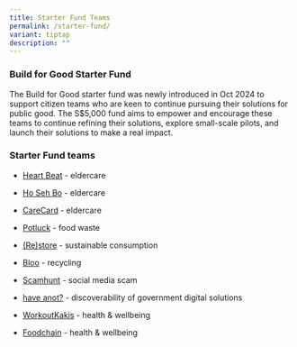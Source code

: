 ```yaml
---
title: Starter Fund Teams
permalink: /starter-fund/
variant: tiptap
description: ""
---
```

<h3><strong>Build for Good Starter Fund</strong></h3>
<p>The Build for Good starter fund was newly introduced in Oct 2024 to support
citizen teams who are keen to continue pursuing their solutions for public
good. The S$5,000 fund aims to empower and encourage these teams to continue
refining their solutions, explore small-scale pilots, and launch their
solutions to make a real impact.</p>
<h3><strong>Starter Fund teams</strong></h3>
<ul data-tight="true" class="tight">
<li>
<p><a href="/heart-beat/" rel="noopener nofollow" target="_blank">Heart Beat</a> -
eldercare</p>
</li>
<li>
<p><a href="/ho-seh-bo/" rel="noopener nofollow" target="_blank">Ho Seh Bo</a> -
eldercare</p>
</li>
<li>
<p><a href="/carecard/" rel="noopener nofollow" target="_blank">CareCard</a> -
eldercare</p>
</li>
<li>
<p><a href="/potluck/" rel="noopener nofollow" target="_blank">Potluck</a> -
food waste</p>
</li>
<li>
<p><a href="/restore/" rel="noopener nofollow" target="_blank">(Re)store</a> -
sustainable consumption</p>
</li>
<li>
<p><a href="/bloo/" rel="noopener nofollow" target="_blank">Bloo</a> - recycling</p>
</li>
<li>
<p><a href="/scamhunt/" rel="noopener nofollow" target="_blank">Scamhunt</a> -
social media scam</p>
</li>
<li>
<p><a href="/have-anot/" rel="noopener nofollow" target="_blank">have anot?</a> -
discoverability of government digital solutions</p>
</li>
<li>
<p><a href="/workoutkakis/" rel="noopener nofollow" target="_blank">WorkoutKakis</a> -
health &amp; wellbeing</p>
</li>
<li>
<p><a href="/foodchain/" rel="noopener nofollow" target="_blank">Foodchain</a> -
health &amp; wellbeing</p>
</li>
</ul>
<p></p>